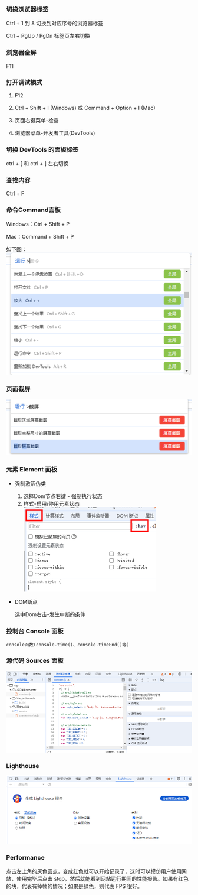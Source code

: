 
### 切换浏览器标签

Ctrl + 1 到 8 切换到对应序号的浏览器标签 

Ctrl + PgUp / PgDn 标签页左右切换

### 浏览器全屏

F11

### 打开调试模式

1. F12

2. Ctrl + Shift + I (Windows) 或 Command + Option + I (Mac)

3. 页面右键菜单-检查

4. 浏览器菜单-开发者工具(DevTools)

### 切换 DevTools 的面板标签

ctrl + [ 和 ctrl + ] 左右切换

### 查找内容

Ctrl + F

### 命令Command面板

Windows：Ctrl + Shift + P 

Mac：Command + Shift + P

如下图：
![alt text](image-1.png)

### 页面截屏

![alt text](image.png)

### 元素 Element 面板

- 强制激活伪类
    1. 选择Dom节点右键 - 强制执行状态
    2. 样式-启用/停用元素状态
    ![alt text](image-2.png)

- DOM断点

    选中Dom右击-发生中断的条件

### 控制台 Console 面板 

    console函数(console.time()、console.timeEnd()等)

### 源代码 Sources 面板

![alt text](image-3.png)

### Lighthouse

![alt text](image-4.png)

### Performance
点击左上角的灰色圆点，变成红色就可以开始记录了，这时可以模仿用户使用网站，使用完毕后点击 stop，然后就能看到网站运行期间的性能报告。如果有红色的块，代表有掉帧的情况；如果是绿色，则代表 FPS 很好。